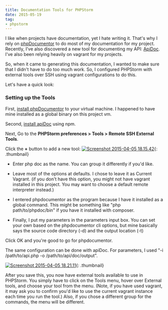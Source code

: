 ```yaml
---
title: Documentation Tools for PHPStorm
date: 2015-05-19
tag:
- phpstorm
---
```

I like when projects have documentation, yet I hate writing it.  That's why I rely on [phpDocumentor](http://www.phpdoc.org/) to do most of my documentation for my project.  Recently, I've also discovered a new tool for documenting my API: [ApiDoc](http://apidocjs.com/).  I've also been relying heavily on vagrant for my projects.  

<!--more-->

So, when it came to generating this documentation, I wanted to make sure that I didn't have to do too much work.  So, I configured PHPStorm with external tools over SSH using vagrant configurations to do this.

Let's have a quick look:

### Setting up the Tools

First, [install phpDocumentor](http://www.phpdoc.org/docs/latest/getting-started/installing.html) to your virtual machine.  I happened to have mine installed as a global binary on this project vm.

Second, [install apiDoc](http://apidocjs.com/#install) using npm.

Next, Go to the **PHPStorm preferences > Tools > Remote SSH External Tools**.

Click the **+** button to add a new tool:
[![Screenshot 2015-04-05 18.15.42](/uploads/2015/Screenshot-2015-04-05-18.15.42-150x150.png)](/uploads/2015/Screenshot-2015-04-05-18.15.42.png){: .thumbnail}

  * Enter php doc as the name.  You can group it differently if you'd like.

  * Leave most of the options at defaults.  I chose to leave it as Current Vagrant.  (if you don't have this option, you might not have vagrant installed in this project.  You may want to choose a default remote interpreter instead.)

  * I entered phpdocumentor as the program because I have it installed as a global command.  This might be something like "php path/to/phpdoc/bin" if you have it installed with composer.

  * Finally, I put my parameters in the parameters input box.  You can set your own based on the phpdocumentor cli options, but mine basically says the source code directory (-d) and the output location (-t)

Click OK and you're good to go for phpdocumentor.

The same configuration can be done with apiDoc.  For parameters, I used "-i /path/to/api.php -o /path/to/api/doc/output".   

[![Screenshot 2015-04-05 18.21.11](/uploads/2015/Screenshot-2015-04-05-18.21.11-300x282.png)](/uploads/2015/Screenshot-2015-04-05-18.21.11.png){: .thumbnail}

After you save this, you now have external tools available to use in PHPStorm.  You simply have to click on the Tools menu, hover over External tools, and choose your tool from the menu.  (Note, if you have used vagrant, it may ask you to confirm you'd like to use the current vagrant instance each time you run the tool.)  Also, if you chose a different group for the commands, the menu will be different.
